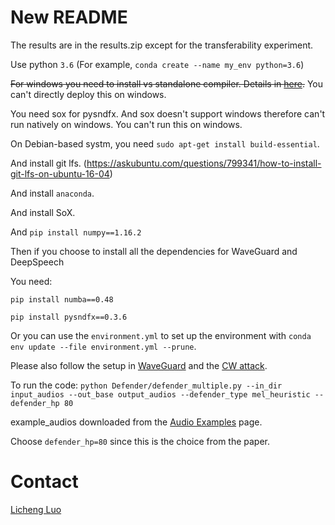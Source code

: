 # New README

The results are in the results.zip except for the transferability experiment.

Use python `3.6` (For example, `conda create --name my_env python=3.6`)

~~For windows you need to install vs standalone compiler. Details in [here](https://pypi.org/project/lws/).~~
You can't directly deploy this on windows.

You need sox for pysndfx. And sox doesn't support windows therefore can't run natively on windows. You can't run this on windows.

On Debian-based systm, you need `sudo apt-get install build-essential`. 

And install git lfs. (https://askubuntu.com/questions/799341/how-to-install-git-lfs-on-ubuntu-16-04)

And install `anaconda`.

And install SoX.

And `pip install numpy==1.16.2`

Then if you choose to install all the dependencies for WaveGuard and DeepSpeech

You need:

`pip install numba==0.48`

`pip install pysndfx==0.3.6`

Or you can use the `environment.yml` to set up the environment with `conda env update --file environment.yml --prune`.

Please also follow the setup in [WaveGuard](https://github.com/shehzeen/waveguard_defense) and the [CW attack](https://github.com/carlini/audio_adversarial_examples).

To run the code:
`python Defender/defender_multiple.py --in_dir input_audios --out_base output_audios --defender_type mel_heuristic --defender_hp 80`

example_audios downloaded from the [Audio Examples](https://waveguard.herokuapp.com/) page.

Choose `defender_hp=80` since this is the choice from the paper.

# Contact

[Licheng Luo](ll6@illinois.edu) 

